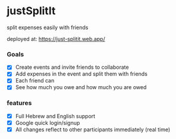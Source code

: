 # justSplitIt
split expenses easily with friends

deployed at: 
https://just-splitit.web.app/

### Goals

- [x] Create events and invite friends to collaborate
- [x] Add expenses in the event and split them with friends
- [x] Each friend can 
- [x] See how much you owe and how much you are owed

### features

- [x] Full Hebrew and English support
- [x] Google quick login/signup
- [x] All changes reflect to other participants immediately (real time)
